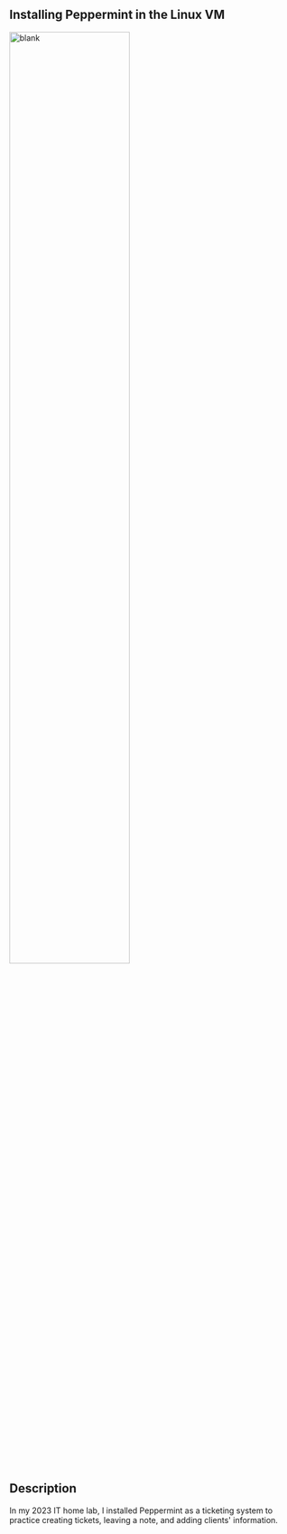 <!--# host-helpdesk-ticketsystems-->

<h2>Installing Peppermint in the Linux VM</h2>
<img src="https://i.imgur.com/hSXPcqt.png" height="65%" width="65%" alt="blank"/>

<h2>Description</h2>
<p>
 In my 2023 IT home lab, I installed Peppermint as a ticketing system to practice creating tickets,
 leaving a note, and adding clients' information.
  
</p>


